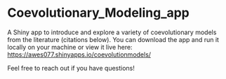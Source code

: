 # Coevolutionary_Modeling_app
A Shiny app to introduce and explore a variety of coevolutionary models from the literature (citations below). You can download the app and run it locally on your machine or view it live here: https://awes077.shinyapps.io/coevolutionmodels/

Feel free to reach out if you have questions!

